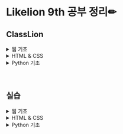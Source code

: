 # Likelion 9th 공부 정리✏

## ClassLion

<details>
<summary> 웹 기초 </summary>

- [210424 웹 기초 - Web & Web Service](https://github.com/jinhyungrhee/LikeLion/blob/master/WEB/Intro/WebService.md)
- [210424 웹 기초 - HTML](https://github.com/jinhyungrhee/LikeLion/blob/master/WEB/Intro/html.md)
- [210424 웹 기초 - Tag](https://github.com/jinhyungrhee/LikeLion/blob/master/WEB/Intro/tag.md)

- [210424 웹 기초 - Bootstrap](https://github.com/jinhyungrhee/LikeLion/blob/master/WEB/Bootstrap/bootstrap.md)
- [210424 웹 기초 - Github 배포](https://github.com/jinhyungrhee/LikeLion/blob/master/WEB/Deploy/github.md)

</details>

<details>
<summary> HTML & CSS </summary>

- [210424 HTML & CSS - Intro](https://github.com/jinhyungrhee/LikeLion/blob/master/HTML%26CSS/HTML/intro.md)
- [210424 HTML & CSS - HTML 요소와 태그](https://github.com/jinhyungrhee/LikeLion/blob/master/HTML%26CSS/HTML/basic.md)

- [210504 HTML & CSS - CSS 기초](https://github.com/jinhyungrhee/LikeLion/blob/master/HTML%26CSS/CSS/basic.md)
- [210504 HTML & CSS - 선택자](https://github.com/jinhyungrhee/LikeLion/blob/master/HTML%26CSS/CSS/selector.md)
- [210504 HTML & CSS - 값과 단위](https://github.com/jinhyungrhee/LikeLion/blob/master/HTML%26CSS/CSS/value.md)
- [210504 HTML & CSS - 텍스트와 관련된 프로퍼티](https://github.com/jinhyungrhee/LikeLion/blob/master/HTML%26CSS/CSS/property.md)
- [210504 HTML & CSS - 박스 모델](https://github.com/jinhyungrhee/LikeLion/blob/master/HTML%26CSS/CSS/boxmodel.md)
- [210512 HTML & CSS - 위치와 관련된 프로퍼티](https://github.com/jinhyungrhee/LikeLion/blob/master/HTML%26CSS/CSS/property2.md)
- [210512 HTML & CSS - 상속과 우선순위](https://github.com/jinhyungrhee/LikeLion/blob/master/HTML%26CSS/CSS/inherit.md)
- [210512 HTML & CSS - Bootstrap](https://github.com/jinhyungrhee/LikeLion/blob/master/HTML%26CSS/CSS/bootstrap.md)
</details>

<details>
<summary> Python 기초 </summary>

- [210512 Python 기초 - 변수와 상수](https://github.com/jinhyungrhee/LikeLion/blob/master/Python/variable.md)
- [210512 Python 기초 - 입력과 출력](https://github.com/jinhyungrhee/LikeLion/blob/master/Python/input.md)

- [210512 Python 기초 - 자료형 : 숫자형](https://github.com/jinhyungrhee/LikeLion/blob/master/Python/datatype.md)
- [210512 Python 기초 - 자료형 : 문자형](https://github.com/jinhyungrhee/LikeLion/blob/master/Python/char.md)
- [210517 Python 기초 - 자료형 : 리스트, 튜플, 딕셔너리](https://github.com/jinhyungrhee/LikeLion/blob/master/Python/list.md)
- [210517 Python 기초 - 내장함수](https://github.com/jinhyungrhee/LikeLion/blob/master/Python/builtin.md)
- [210517 Python 기초 - 제어문 : 분기문, 반복문](https://github.com/jinhyungrhee/LikeLion/blob/master/Python/control.md)
- [210517 Python 기초 - 함수](https://github.com/jinhyungrhee/LikeLion/blob/master/Python/func.md)

</details>

<br/>
<br/>

## 실습

<details>
<summary> 웹 기초 </summary>

- [210424 웹 기초 - HTML 실습](https://github.com/jinhyungrhee/LikeLion/tree/master/WEB/prac)
</details>

<details>
<summary> HTML & CSS </summary>

- [210424 HTML & CSS - 레이아웃 관련 태그](https://github.com/jinhyungrhee/LikeLion/blob/master/HTML%26CSS/prac/HTML/layout.html)
- [210424 HTML & CSS - 텍스트 관련 태그](https://github.com/jinhyungrhee/LikeLion/blob/master/HTML%26CSS/prac/HTML/texttag.html)
- [210424 HTML & CSS - 링크 태그](https://github.com/jinhyungrhee/LikeLion/blob/master/HTML%26CSS/prac/HTML/linktag.html)
- [210424 HTML & CSS - 멀티미디어 관련 태그](https://github.com/jinhyungrhee/LikeLion/blob/master/HTML%26CSS/prac/HTML/imgtag.html)
- [210424 HTML & CSS - 테이블과 리스트](https://github.com/jinhyungrhee/LikeLion/blob/master/HTML%26CSS/prac/HTML/tabletag.html)
- [210424 HTML & CSS - 폼 태그](https://github.com/jinhyungrhee/LikeLion/blob/master/HTML%26CSS/prac/HTML/formtag.html)

- [210504 HTML & CSS - CSS 기초1(Link Style)](https://github.com/jinhyungrhee/LikeLion/blob/master/HTML%26CSS/prac/CSS/linkstyle.html)
- [210504 HTML & CSS - CSS 기초2(Embedding Style)](https://github.com/jinhyungrhee/LikeLion/blob/master/HTML%26CSS/prac/CSS/embedding.html)
- [210504 HTML & CSS - CSS 기초3(Inline Style)](https://github.com/jinhyungrhee/LikeLion/blob/master/HTML%26CSS/prac/CSS/inline.html)
- [210504 HTML & CSS - 선택자1(단순 선택자)](https://github.com/jinhyungrhee/LikeLion/blob/master/HTML%26CSS/prac/CSS/selector.html)
- [210504 HTML & CSS - 선택자2(복합 선택자)](https://github.com/jinhyungrhee/LikeLion/blob/master/HTML%26CSS/prac/CSS/combinator.html)
- [210504 HTML & CSS - 선택자3(Pseudo Class 선택자)](https://github.com/jinhyungrhee/LikeLion/blob/master/HTML%26CSS/prac/CSS/pseudoclass.html)
- [210504 HTML & CSS - 값과 단위](https://github.com/jinhyungrhee/LikeLion/blob/master/HTML%26CSS/prac/CSS/value.html)
- [210504 HTML & CSS - 텍스트와 관련된 프로퍼티](https://github.com/jinhyungrhee/LikeLion/blob/master/HTML%26CSS/prac/CSS/font.html)
- [210504 HTML & CSS - 박스 모델](https://github.com/jinhyungrhee/LikeLion/blob/master/HTML%26CSS/prac/CSS/boxmodel.html)

- [210512 HTML & CSS - 위치와 관련된 프로퍼티1](https://github.com/jinhyungrhee/LikeLion/blob/master/HTML%26CSS/prac/CSS/property1.html)
- [210512 HTML & CSS - 위치와 관련된 프로퍼티2](https://github.com/jinhyungrhee/LikeLion/blob/master/HTML%26CSS/prac/CSS/flexbox1.html)
- [210512 HTML & CSS - 상속과 우선순위](https://github.com/jinhyungrhee/LikeLion/blob/master/HTML%26CSS/prac/CSS/inherit2.html)
- [210512 HMTL & CSS - Bootstrap](https://github.com/jinhyungrhee/LikeLion/blob/master/HTML%26CSS/prac/CSS/bootstrap2.html)

</details>

<details>
<summary> Python 기초 </summary>

- [210512 Python 기초 - 입력과 출력](https://github.com/jinhyungrhee/LikeLion/blob/master/Python/prac/first.py)

- [210512 Python 기초 - 자료형 : 숫자형](https://github.com/jinhyungrhee/LikeLion/blob/master/Python/prac/num.py)

- [210517 Python 기초 - 자료형 : 문자형](https://github.com/jinhyungrhee/LikeLion/blob/master/Python/prac/builtinString.py)
- [210517 Python 기초 - 자료형 : 리스트](https://github.com/jinhyungrhee/LikeLion/blob/master/Python/prac/builtinList.py)
- [210517 Python 기초 - 자료형 : 딕셔너리](https://github.com/jinhyungrhee/LikeLion/blob/master/Python/prac/builtinDict.py)
- [210517 Python 기초 - 제어문 : 분기문](https://github.com/jinhyungrhee/LikeLion/blob/master/Python/prac/if.py)
</details>
